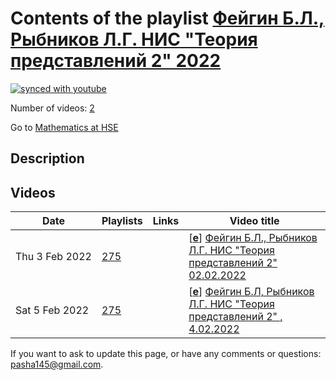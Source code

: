 # Contents of the playlist [Фейгин Б.Л., Рыбников Л.Г. НИС "Теория представлений 2"  2022](https://www.youtube.com/playlist?list=PLq3E5oubNNoCWDlrWVqdhJmUHer2dDKFW)

[![synced with youtube](https://img.shields.io/github/last-commit/mathphysschool/mathphysschool.github.io/autoupdate1?label=synced%20with%20youtube)](https://github.com/mathphysschool/mathphysschool.github.io/commits/autoupdate1)

Number of videos: [2](#videos)

Go to [Mathematics at HSE](../README.md)

## Description



## Videos

|Date|Playlists|Links|Video title|
|---|---|---|---|
| Thu&nbsp;3&nbsp;Feb&nbsp;2022 | [275](../playlists/275 "Фейгин Б.Л., Рыбников Л.Г. НИС &#34;Теория представлений 2&#34;  2022") |  | [[**e**](https://studio.youtube.com/video/4S9A67oJOBQ/edit "Edit")] [Фейгин Б.Л., Рыбников Л.Г. НИС &#34;Теория представлений 2&#34; 02.02.2022](https://www.youtube.com/watch?v=4S9A67oJOBQ&list=PLq3E5oubNNoCWDlrWVqdhJmUHer2dDKFW) |
| Sat&nbsp;5&nbsp;Feb&nbsp;2022 | [275](../playlists/275 "Фейгин Б.Л., Рыбников Л.Г. НИС &#34;Теория представлений 2&#34;  2022") |  | [[**e**](https://studio.youtube.com/video/JzEqTceZwmM/edit "Edit")] [Фейгин Б.Л, Рыбников Л.Г. НИС &#34;Теория представлений 2&#34; , 4.02.2022](https://www.youtube.com/watch?v=JzEqTceZwmM&list=PLq3E5oubNNoCWDlrWVqdhJmUHer2dDKFW) |


 If you want to ask to update this page, or have any comments or questions: <pasha145@gmail.com>.